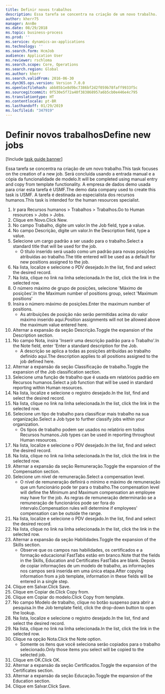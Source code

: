 ```yaml
---
title: Definir novos trabalhos
description: Essa tarefa se concentra na criação de um novo trabalho.
author: kherr75
manager: AnnBe
ms.date: 08/29/2018
ms.topic: business-process
ms.prod: ''
ms.service: dynamics-ax-applications
ms.technology: ''
ms.search.form: HcmJob
audience: Application User
ms.reviewer: rschloma
ms.search.scope: Core, Operations
ms.search.region: Global
ms.author: kherr
ms.search.validFrom: 2016-06-30
ms.dyn365.ops.version: Version 7.0.0
ms.openlocfilehash: abb85b1e8d9bc7386bf2d2f059b78faff9933f5c
ms.sourcegitcommit: 0f530e5f72a40f383868957a6b5cb0e446e4c795
ms.translationtype: HT
ms.contentlocale: pt-BR
ms.lasthandoff: 01/29/2019
ms.locfileid: "347919"
---
```

# <a name="define-new-jobs"></a><span data-ttu-id="89321-103">Definir novos trabalhos</span><span class="sxs-lookup"><span data-stu-id="89321-103">Define new jobs</span></span>

[!include [task guide banner](../../includes/task-guide-banner.md)]

<span data-ttu-id="89321-104">Essa tarefa se concentra na criação de um novo trabalho.</span><span class="sxs-lookup"><span data-stu-id="89321-104">This task focuses on the creation of a new job.</span></span> <span data-ttu-id="89321-105">Será concluída usando a entrada manual e a cópia da funcionalidade de modelo.</span><span class="sxs-lookup"><span data-stu-id="89321-105">It will be completed using manual entry and copy from template functionality.</span></span> <span data-ttu-id="89321-106">A empresa de dados demo usada para criar esta tarefa é USMF.</span><span class="sxs-lookup"><span data-stu-id="89321-106">The demo data company used to create this task is USMF.</span></span> <span data-ttu-id="89321-107">A tarefa é destinada ao especialista dos recursos humanos.</span><span class="sxs-lookup"><span data-stu-id="89321-107">This task is intended for the human resources specialist.</span></span>

1. <span data-ttu-id="89321-108">Ir para Recursos humanos > Trabalhos > Trabalhos.</span><span class="sxs-lookup"><span data-stu-id="89321-108">Go to Human resources > Jobs > Jobs.</span></span>
2. <span data-ttu-id="89321-109">Clique em Novo.</span><span class="sxs-lookup"><span data-stu-id="89321-109">Click New.</span></span>
3. <span data-ttu-id="89321-110">No campo Trabalho, digite um valor.</span><span class="sxs-lookup"><span data-stu-id="89321-110">In the Job field, type a value.</span></span>
4. <span data-ttu-id="89321-111">No campo Descrição, digite um valor.</span><span class="sxs-lookup"><span data-stu-id="89321-111">In the Description field, type a value.</span></span>
5. <span data-ttu-id="89321-112">Selecione um cargo padrão a ser usado para o trabalho.</span><span class="sxs-lookup"><span data-stu-id="89321-112">Select a standard title that will be used for the job.</span></span> 
    * <span data-ttu-id="89321-113">O título inserido será usado como um padrão para novas posições atribuídas ao trabalho.</span><span class="sxs-lookup"><span data-stu-id="89321-113">The title entered will be used as a default for new positions assigned to the job.</span></span>  
6. <span data-ttu-id="89321-114">Na lista, localize e selecione o PDV desejado.</span><span class="sxs-lookup"><span data-stu-id="89321-114">In the list, find and select the desired record.</span></span>
7. <span data-ttu-id="89321-115">Na lista, clique no link na linha selecionada.</span><span class="sxs-lookup"><span data-stu-id="89321-115">In the list, click the link in the selected row.</span></span>
8. <span data-ttu-id="89321-116">O número máximo de grupo de posições, selecione 'Máximo de posições'.</span><span class="sxs-lookup"><span data-stu-id="89321-116">In the Maximum number of positions group, select 'Maximum positions'</span></span>
9. <span data-ttu-id="89321-117">Insira o número máximo de posições.</span><span class="sxs-lookup"><span data-stu-id="89321-117">Enter the maximum number of positions.</span></span> 
    * <span data-ttu-id="89321-118">As atribuições de posição não serão permitidas acima do valor máximo inserido aqui.</span><span class="sxs-lookup"><span data-stu-id="89321-118">Position assignments will not be allowed above the maximum value entered here.</span></span>  
10. <span data-ttu-id="89321-119">Alternar a expansão da seção Descrição.</span><span class="sxs-lookup"><span data-stu-id="89321-119">Toggle the expansion of the Description section.</span></span>
11. <span data-ttu-id="89321-120">No campo Nota, insira 'Inserir uma descrição padrão para o Trabalho'.</span><span class="sxs-lookup"><span data-stu-id="89321-120">In the Note field, enter 'Enter a standard description for the Job.</span></span>
    * <span data-ttu-id="89321-121">A descrição se aplica a todas as posições atribuídas ao trabalho definido aqui.</span><span class="sxs-lookup"><span data-stu-id="89321-121">The description applies to all positions assigned to the job defined here.</span></span>  
12. <span data-ttu-id="89321-122">Alternar a expansão da seção Classificação de trabalho.</span><span class="sxs-lookup"><span data-stu-id="89321-122">Toggle the expansion of the Job classification section.</span></span>
13. <span data-ttu-id="89321-123">Selecione uma função de trabalho que é usada em relatórios padrão em Recursos humanos.</span><span class="sxs-lookup"><span data-stu-id="89321-123">Select a job function that will be used in standard reporting within Human resources.</span></span>
14. <span data-ttu-id="89321-124">Na lista, localize e selecione o registro desejado.</span><span class="sxs-lookup"><span data-stu-id="89321-124">In the list, find and select the desired record.</span></span>
15. <span data-ttu-id="89321-125">Na lista, clique no link na linha selecionada.</span><span class="sxs-lookup"><span data-stu-id="89321-125">In the list, click the link in the selected row.</span></span>
16. <span data-ttu-id="89321-126">Selecione um tipo de trabalho para classificar mais trabalho na sua organização.</span><span class="sxs-lookup"><span data-stu-id="89321-126">Select a Job type to further classify jobs within your organization.</span></span> 
    * <span data-ttu-id="89321-127">Os tipos de trabalho podem ser usados no relatório em todos Recursos humanos.</span><span class="sxs-lookup"><span data-stu-id="89321-127">Job types can be used in reporting throughout Human resources.</span></span>  
17. <span data-ttu-id="89321-128">Na lista, localize e selecione o PDV desejado.</span><span class="sxs-lookup"><span data-stu-id="89321-128">In the list, find and select the desired record.</span></span>
18. <span data-ttu-id="89321-129">Na lista, clique no link na linha selecionada.</span><span class="sxs-lookup"><span data-stu-id="89321-129">In the list, click the link in the selected row.</span></span>
19. <span data-ttu-id="89321-130">Alternar a expansão da seção Remuneração.</span><span class="sxs-lookup"><span data-stu-id="89321-130">Toggle the expansion of the Compensation section.</span></span>
20. <span data-ttu-id="89321-131">Selecione um nível de remuneração.</span><span class="sxs-lookup"><span data-stu-id="89321-131">Select a compensation level.</span></span>
    * <span data-ttu-id="89321-132">O nível de remuneração definirá o mínimo e máximo de remuneração que um funcionário pode ter para o trabalho.</span><span class="sxs-lookup"><span data-stu-id="89321-132">The compensation level will define the Minimum and Maximum compensation an employee may have for the job.</span></span> <span data-ttu-id="89321-133">As regras de remuneração determinarão se a remuneração de funcionários pode ser fora do intervalo.</span><span class="sxs-lookup"><span data-stu-id="89321-133">Compensation rules will determine if employees' compensation can be outside the range.</span></span>  
21. <span data-ttu-id="89321-134">Na lista, localize e selecione o PDV desejado.</span><span class="sxs-lookup"><span data-stu-id="89321-134">In the list, find and select the desired record.</span></span>
22. <span data-ttu-id="89321-135">Na lista, clique no link na linha selecionada.</span><span class="sxs-lookup"><span data-stu-id="89321-135">In the list, click the link in the selected row.</span></span>
23. <span data-ttu-id="89321-136">Alternar a expansão da seção Habilidades.</span><span class="sxs-lookup"><span data-stu-id="89321-136">Toggle the expansion of the Skills section.</span></span>
    * <span data-ttu-id="89321-137">Observe que os campos nas habilidades, os certificados e a formação educacional FastTabs estão em branco.</span><span class="sxs-lookup"><span data-stu-id="89321-137">Note that the fields in the Skills, Education and Certificates FastTabs are blank.</span></span> <span data-ttu-id="89321-138">Depois de copiar informações de um modelo de trabalho, as informações nos campos será inserida em uma única etapa.</span><span class="sxs-lookup"><span data-stu-id="89321-138">After copying information from a job template, information in these fields will be entered in a single step.</span></span>   
24. <span data-ttu-id="89321-139">Clique em Salvar.</span><span class="sxs-lookup"><span data-stu-id="89321-139">Click Save.</span></span>
25. <span data-ttu-id="89321-140">Clique em Copiar de.</span><span class="sxs-lookup"><span data-stu-id="89321-140">Click Copy from.</span></span>
26. <span data-ttu-id="89321-141">Clique em Copiar do modelo.</span><span class="sxs-lookup"><span data-stu-id="89321-141">Click Copy from template.</span></span>
27. <span data-ttu-id="89321-142">No campo Modelo de trabalho, clique no botão suspenso para abrir a pesquisa.</span><span class="sxs-lookup"><span data-stu-id="89321-142">In the Job template field, click the drop-down button to open the lookup.</span></span>
28. <span data-ttu-id="89321-143">Na lista, localize e selecione o registro desejado.</span><span class="sxs-lookup"><span data-stu-id="89321-143">In the list, find and select the desired record.</span></span>
29. <span data-ttu-id="89321-144">Na lista, clique no link na linha selecionada.</span><span class="sxs-lookup"><span data-stu-id="89321-144">In the list, click the link in the selected row.</span></span>
30. <span data-ttu-id="89321-145">Clique na opção Nota.</span><span class="sxs-lookup"><span data-stu-id="89321-145">Click the Note option.</span></span>
    * <span data-ttu-id="89321-146">Somente os itens que você seleciona serão copiados para o trabalho selecionado.</span><span class="sxs-lookup"><span data-stu-id="89321-146">Only those items you select will be copied to the selected job.</span></span>    
31. <span data-ttu-id="89321-147">Clique em OK.</span><span class="sxs-lookup"><span data-stu-id="89321-147">Click OK.</span></span>
32. <span data-ttu-id="89321-148">Alternar a expansão da seção Certificados.</span><span class="sxs-lookup"><span data-stu-id="89321-148">Toggle the expansion of the Certificates section.</span></span>
33. <span data-ttu-id="89321-149">Alternar a expansão da seção Educação.</span><span class="sxs-lookup"><span data-stu-id="89321-149">Toggle the expansion of the Education section.</span></span>
34. <span data-ttu-id="89321-150">Clique em Salvar.</span><span class="sxs-lookup"><span data-stu-id="89321-150">Click Save.</span></span>

